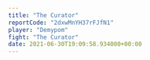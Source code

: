 ```yaml
---
title: "The Curator"
reportCode: "2dxwMnYH37rFJfN1"
player: "Demypom"
fight: "The Curator"
date: 2021-06-30T19:09:58.934000+00:00
---
```

